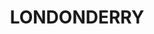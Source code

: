 ---
lastmod: '2025-04-06T06:05:20+00:00'
latitude: -33.604022
layout: suburb
longitude: 150.646053
postcode: '2753'
state: NSW
title: LONDONDERRY
url: /nsw/londonderry/
---
